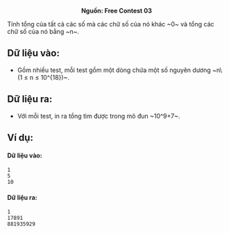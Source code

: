 **<center>Nguồn:  Free Contest 03</center>**

Tính tổng của tất cả các số mà các chữ số của nó khác ~0~ và tổng các chữ số của nó bằng ~n~.

## Dữ liệu vào:
- Gồm nhiều test, mỗi test gồm một dòng chứa một số nguyên dương ~n\ (1 ≤ n ≤ 10^{18})~.

## Dữ liệu ra:
- Với mỗi test, in ra tổng tìm được trong mô đun ~10^9+7~.

## Ví dụ:
#### Dữ liệu vào:
```
1
5
10
```

#### Dữ liệu ra:
```
1
17891
881935929
```